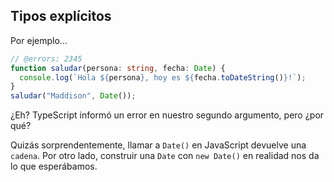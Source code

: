 ## Tipos explícitos
Por ejemplo...

```ts twoslash
// @errors: 2345
function saludar(persona: string, fecha: Date) {
  console.log(`Hola ${persona}, hoy es ${fecha.toDateString()}!`);
}
saludar("Maddison", Date());
```

¿Eh?
TypeScript informó un error en nuestro segundo argumento, pero ¿por qué?

Quizás sorprendentemente, llamar a `Date()` en JavaScript devuelve una `cadena`.
Por otro lado, construir una `Date` con `new Date()` en realidad nos da lo que esperábamos.
